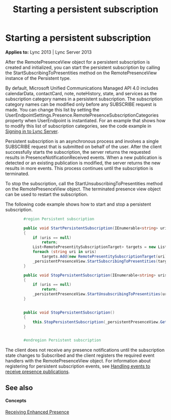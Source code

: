 ﻿---
title: Starting a persistent subscription
TOCTitle: Starting a persistent subscription
ms:assetid: ba2a589b-e7d9-4565-a251-eb313c9af4bc
ms:mtpsurl: https://msdn.microsoft.com/library/Dn454655(v=office.15)
ms:contentKeyID: 57092910
ms.date: 07/24/2014
mtps_version: v=office.15
dev_langs:
- csharp
---

# Starting a persistent subscription


**Applies to:** Lync 2013 | Lync Server 2013

After the RemotePresenceView object for a persistent subscription is created and initialized, you can start the persistent subscription by calling the StartSubscribingToPresentities method on the RemotePresenceView instance of the Persistent type.

By default, Microsoft Unified Communications Managed API 4.0 includes calendarData, contactCard, note, noteHistory, state, and services as the subscription category names in a persistent subscription. The subscription category names can be modified only before any SUBSCRIBE request is made. You can change this list by setting the UserEndpointSettings.Presence.RemotePresenceSubscriptionCategories property when UserEndpoint is instantiated. For an example that shows how to modify this list of subscription categories, see the code example in [Signing in to Lync Server](signing-in-to-lync-server.md).

Persistent subscription is an asynchronous process and involves a single SUBSCRIBE request that is submitted on behalf of the user. After the client successfully starts the subscription, the server returns the requested results in PresenceNotificationReceived events. When a new publication is detected or an existing publication is modified, the server returns the new results in more events. This process continues until the subscription is terminated.

To stop the subscription, call the StartUnsubscribingToPresentities method on the RemotePresenceView object. The terminated presence view object can be used to restart the subscription.

The following code example shows how to start and stop a persistent subscription.

```csharp
        #region Persistent subscription

        public void StartPersistentSubscription(IEnumerable<string> uris)
        {
            if (uris == null)
                return;
            List<RemotePresentitySubscriptionTarget> targets = new List<RemotePresentitySubscriptionTarget>();
            foreach (string uri in uris)
                targets.Add(new RemotePresentitySubscriptionTarget(uri));
            _persistentPresenceView.StartSubscribingToPresentities(targets);
        }

        public void StopPersistentSubscription(IEnumerable<string> uris)
        {
            if (uris == null)
                return;
            _persistentPresenceView.StartUnsubscribingToPresentities(uris);
        }


        public void StopPersistentSubscription()
        {
            this.StopPersistentSubscription(_persistentPresenceView.GetPresentities());
        }


        #endregion Persistent subscription
```

The client does not receive any presence notifications until the subscription state changes to Subscribed and the client registers the required event handlers with the RemotePresenceView object. For information about registering for persistent subscription events, see [Handling events to receive presence publications](handling-events-to-receive-presence-publications.md).

## See also

#### Concepts

[Receiving Enhanced Presence](receiving-enhanced-presence.md)

